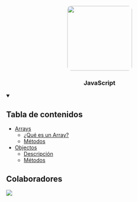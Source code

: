 <div align="center">
   <br/>
    <img src="https://github.com/user-attachments/assets/2ec030cc-8d43-4df2-aa76-14b4317d3617" width="175" style="border-radius: 10px;" >
   <h3 align="center">JavaScript</h3>
</div>

<details open>
  <summary>
    <h2>Tabla de contenidos</h2>
  </summary>
  <ul>
    <li>
      <a href="https://github.com/MrRedu/JavaScript/tree/main/javascript/array">Arrays</a>
      <ul>
        <li><a href="https://github.com/MrRedu/JavaScript/tree/main/javascript/array#qu%C3%A9-es-un-array">¿Qué es un Array?</a></li>
        <li><a href="https://github.com/MrRedu/JavaScript/tree/main/javascript/array/methods">Métodos</a></li>
      </ul>
    </li>
      <li>
      <a href="#">Objectos</a>
      <ul>
        <li><a href="#">Descripción</a></li>
        <li><a href="#">Métodos</a></li>
      </ul>
    </li>
  </ul>
</details>

<h2>Colaboradores</h2>
<div>
  <a href="https://github.com/MrRedu/JavaScript/graphs/contributors">
    <img src="https://contrib.rocks/image?repo=MrRedu/JavaScript" />
  </a> 
</div>
